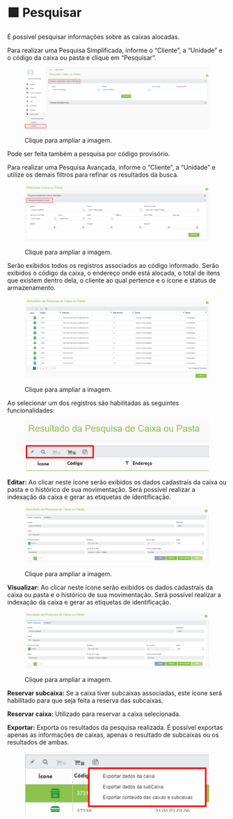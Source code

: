 # 🟩 Pesquisar

É possível pesquisar informações sobre as caixas alocadas. &#x20;

Para realizar uma Pesquisa Simplificada, informe o “Cliente”, a “Unidade” e o código da caixa ou pasta e clique em “Pesquisar”.&#x20;

<figure><img src="../.gitbook/assets/caixa4.png" alt=""><figcaption><p>Clique para ampliar a imagem.</p></figcaption></figure>

Pode ser feita também a pesquisa por código provisório.

Para realizar uma Pesquisa Avançada, informe o “Cliente”, a “Unidade” e utilize os demais filtros para refinar os resultados da busca.&#x20;

<figure><img src="../.gitbook/assets/caixa5.png" alt=""><figcaption><p>Clique para ampliar a imagem.</p></figcaption></figure>

Serão exibidos todos os registros associados ao código informado. Serão exibidos o código da caixa, o endereço onde está alocada, o total de itens que existem dentro dela, o cliente ao qual pertence e o ícone e status de armazenamento.&#x20;

<figure><img src="../.gitbook/assets/caixa6.png" alt=""><figcaption><p>Clique para ampliar a imagem.</p></figcaption></figure>

Ao selecionar um dos registros são habilitadas as seguintes funcionalidades:&#x20;

<figure><img src="../.gitbook/assets/caixa15.png" alt=""><figcaption></figcaption></figure>

**Editar:** Ao clicar neste ícone serão exibidos os dados cadastrais da caixa ou pasta e o histórico de sua movimentação. Será possível realizar a indexação da caixa e gerar as etiquetas de identificação. &#x20;

<figure><img src="../.gitbook/assets/caixa14.png" alt=""><figcaption><p>Clique para ampliar a imagem.</p></figcaption></figure>

**Visualizar:** Ao clicar neste ícone serão exibidos os dados cadastrais da caixa ou pasta e o histórico de sua movimentação. Será possível realizar a indexação da caixa e gerar as etiquetas de identificação.&#x20;

<figure><img src="../.gitbook/assets/caixa14 (1).png" alt=""><figcaption><p>Clique para ampliar a imagem.</p></figcaption></figure>

**Reservar subcaixa:** Se a caixa tiver subcaixas associadas, este ícone será habilitado para que seja feita a reserva das subcaixas.&#x20;

**Reservar caixa:** Utilizado para reservar a caixa selecionada.&#x20;

**Exportar:** Exporta os resultados da pesquisa realizada. É possível exportas apenas as informações de caixas, apenas o resultado de subcaixas ou os resultados de ambas.&#x20;

<figure><img src="../.gitbook/assets/caixa16.png" alt=""><figcaption></figcaption></figure>
